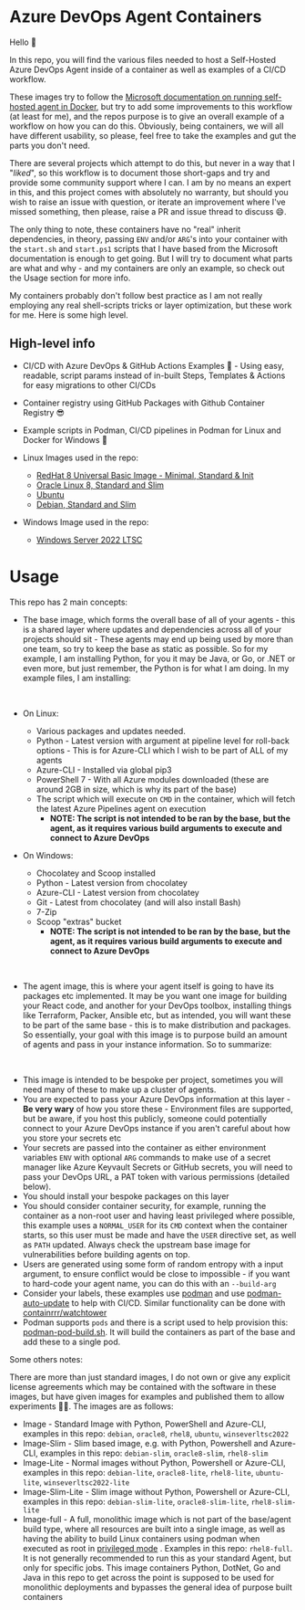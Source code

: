 # Azure DevOps Agent Containers

Hello :wave:

In this repo, you will find the various files needed to host a Self-Hosted Azure DevOps Agent inside of a container as well as examples of a CI/CD workflow.

These images try to follow the [Microsoft documentation on running self-hosted agent in Docker](https://docs.microsoft.com/en-us/azure/devops/pipelines/agents/docker?view=azure-devops), but try to add some improvements to this workflow (at least for me), and the repos purpose is to give an overall example of a workflow on how you can do this.  Obviously, being containers, we will all have different usability, so please, feel free to take the examples and gut the parts you don't need.

There are several projects which attempt to do this, but never in a way that I "_liked_", so this workflow is to document those short-gaps and try and provide some community support where I can.  I am by no means an expert in this, and this project comes with absolutely no warranty, but should you wish to raise an issue with question, or iterate an improvement where I've missed something, then please, raise a PR and issue thread to discuss :smile:.

The only thing to note, these containers have no "real" inherit dependencies, in theory, passing `ENV` and/or `ARG`'s into your container with the `start.sh` and `start.ps1` scripts that I have based from the Microsoft documentation is enough to get going. But I will try to document what parts are what and why - and my containers are only an example, so check out the Usage section for more info.

My containers probably don't follow best practice as I am not really employing any real shell-scripts tricks or layer optimization, but these work for me. Here is some high level.

## High-level info

- CI/CD with Azure DevOps & GitHub Actions Examples :rocket: - Using easy, readable, script params instead of in-built Steps, Templates & Actions for easy migrations to other CI/CDs
- Container registry using GitHub Packages with Github Container Registry :sunglasses:
- Example scripts in Podman, CI/CD pipelines in Podman for Linux and Docker for Windows :whale:
- Linux Images used in the repo:
   - [RedHat 8 Universal Basic Image - Minimal, Standard & Init](https://catalog.redhat.com/software/container-stacks/detail/5ec53f50ef29fd35586d9a56)
   - [Oracle Linux 8, Standard and Slim](https://hub.docker.com/_/oraclelinux?)
   - [Ubuntu](https://hub.docker.com/_/ubuntu)
   - [Debian, Standard and Slim](https://hub.docker.com/_/debian)
  
 - Windows Image used in the repo:
   - [Windows Server 2022 LTSC](https://hub.docker.com/_/microsoft-windows-server/) 

# Usage

This repo has 2 main concepts:

- The base image, which forms the overall base of all of your agents - this is a shared layer where updates and dependencies across all of your projects should sit - These agents may end up being used by more than one team, so try to keep the base as static as possible. So for my example, I am installing Python, for you it may be Java, or Go, or .NET or even more, but just remember, the Python is for what I am doing. In my example files, I am installing:

</br>

  - On Linux:
     - Various packages and updates needed.
     - Python - Latest version with argument at pipeline level for roll-back options - This is for Azure-CLI which I wish to be part of ALL of my agents
     - Azure-CLI - Installed via global pip3
     - PowerShell 7 - With all Azure modules downloaded (these are around 2GB in size, which is why its part of the base)
     - The script which will execute on `CMD` in the container, which will fetch the latest Azure Pipelines agent on execution
       - **NOTE: The script is not intended to be ran by the base, but the agent, as it requires various build arguments to execute and connect to Azure DevOps** 

  - On Windows:
    - Chocolatey and Scoop installed
    - Python - Latest version from chocolatey
    - Azure-CLI - Latest version from chocolatey
    - Git - Latest from chocolatey (and will also install Bash)
    - 7-Zip
    - Scoop "extras" bucket
      - **NOTE: The script is not intended to be ran by the base, but the agent, as it requires various build arguments to execute and connect to Azure DevOps**

</br>

  - The agent image, this is where your agent itself is going to have its packages etc implemented.  It may be you want one image for building your React code, and another for your DevOps toolbox, installing things like Terraform, Packer, Ansible etc, but as intended, you will want these to be part of the same base - this is to make distribution and packages.  So essentially, your goal with this image is to purpose build an amount of agents and pass in your instance information.  So to summarize:

</br>

  - This image is intended to be bespoke per project, sometimes you will need many of these to make up a cluster of agents.
  - You are expected to pass your Azure DevOps information at this layer - **Be very wary** of how you store these - Environment files are supported, but be aware, if you host this publicly, someone could potentially connect to your Azure DevOps instance if you aren't careful about how you store your secrets etc
  - Your secrets are passed into the container as either environment variables `ENV` with optional `ARG` commands to make use of a secret manager like Azure Keyvault Secrets or GitHub secrets, you will need to pass your DevOps URL, a PAT token with various permissions (detailed below).
  - You should install your bespoke packages on this layer
  - You should consider container security, for example, running the container as a non-root user and having least privileged where possible, this example uses a `NORMAL_USER` for its `CMD` context when the container starts, so this user must be made and have the `USER` directive set, as well as `PATH` updated.  Always check the upstream base image for vulnerabilities before building agents on top.
  - Users are generated using some form of random entropy with a input argument, to ensure conflict would be close to impossible - if you want to hard-code your agent name, you can do this with an `--build-arg`
  - Consider your labels, these examples use [podman](https://docs.podman.io) and use [podman-auto-update](https://docs.podman.io/en/latest/markdown/podman-auto-update.1.html) to help with CI/CD.  Similar functionality can be done with [containrrr/watchtower](https://github.com/containrrr/watchtower)
  - Podman supports `pods` and there is a script used to help provision this: [podman-pod-build.sh](https://github.com/craigthackerx/azure-devops-agent-containers/blob/develop/devops-agents/linux/rhel8-full/full/podman-pod-build.sh).  It will build the containers as part of the base and add these to a single pod.


Some others notes:

There are more than just standard images, I do not own or give any explicit license agreements which may be contained with the software in these images, but have given images for examples and published them to allow experiments :scientist:.  The images are as follows:

- Image - Standard Image with Python, PowerShell and Azure-CLI, examples in this repo: `debian`, `oracle8`, `rhel8`, `ubuntu`, `winseverltsc2022`
- Image-Slim - Slim based image, e.g. with Python, Powershell and Azure-CLI, examples in this repo: `debian-slim`, `oracle8-slim`, `rhel8-slim`
- Image-Lite - Normal images without Python, Powershell or Azure-CLI, examples in this repo: `debian-lite`, `oracle8-lite`, `rhel8-lite`, `ubuntu-lite`, `winseverltsc2022-lite`
- Image-Slim-Lite - Slim image without Python, Powershell or Azure-CLI, examples in this repo: `debian-slim-lite`, `oracle8-slim-lite`, `rhel8-slim-lite`
- Image-full - A full, monolithic image which is not part of the base/agent build type, where all resources are built into a single image, as well as having the ability to build Linux containers using podman when executed as root in [privileged mode](https://www.redhat.com/sysadmin/privileged-flag-container-engines) . Examples in this repo: `rhel8-full`.  It is not generally recommended to run this as your standard Agent, but only for specific jobs.  This image containers Python, DotNet, Go and Java in this repo to get across the point is supposed to be used for monolithic deployments and bypasses the general idea of purpose built containers
